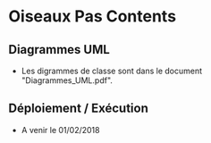 # Oiseaux Pas Contents  

## Diagrammes UML   
- Les digrammes de classe sont dans le document "Diagrammes_UML.pdf". 
    
## Déploiement / Exécution
- A venir le 01/02/2018
